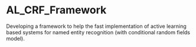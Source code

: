 # AL_CRF_Framework

Developing a framework to help the fast implementation of active learning based systems for named entity recognition (with conditional random fields model). 
